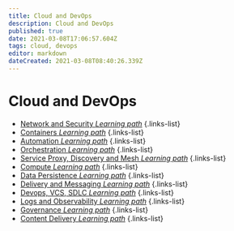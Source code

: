 ```yaml
---
title: Cloud and DevOps
description: Cloud and DevOps
published: true
date: 2021-03-08T17:06:57.604Z
tags: cloud, devops
editor: markdown
dateCreated: 2021-03-08T08:40:26.339Z
---
```


# Cloud and DevOps

- [Network and Security *Learning path*](/training/cloud_and_devops/network_and_security)
{.links-list}
- [Containers *Learning path*](/training/cloud_and_devops/containers)
{.links-list}
- [Automation *Learning path*](/training/cloud_and_devops/automation)
{.links-list}
- [Orchestration *Learning path*](/training/cloud_and_devops/orchestration)
{.links-list}
- [Service Proxy, Discovery and Mesh *Learning path*](/training/cloud_and_devops/service_proxy_discovery_mesh)
{.links-list}
- [Compute *Learning path*](/training/cloud_and_devops/compute)
{.links-list}
- [Data Persistence *Learning path*](/training/cloud_and_devops/data_persistence)
{.links-list}
- [Delivery and Messaging *Learning path*](/training/cloud_and_devops/delivery_and_messaging)
{.links-list}
- [Devops, VCS, SDLC *Learning path*](/training/cloud_and_devops/devops_vcs_sdlc)
{.links-list}
- [Logs and Observability *Learning path*](/training/cloud_and_devops/logs_and_observability)
{.links-list}
- [Governance *Learning path*](/training/cloud_and_devops/governance)
{.links-list}
- [Content Delivery *Learning path*](/training/cloud_and_devops/content_delivery)
{.links-list}
